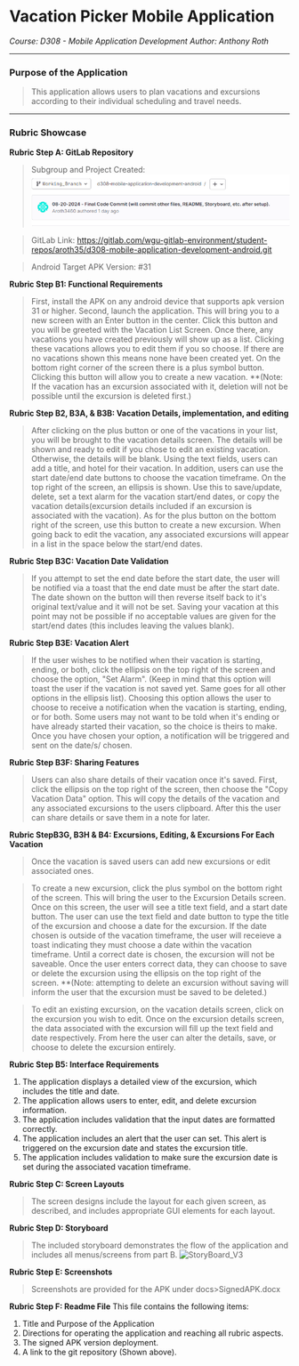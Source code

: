 # **Vacation Picker Mobile Application**
*Course: D308 - Mobile Application Development*
*Author: Anthony Roth*
___
### Purpose of the Application
> This application allows users to plan vacations and excursions according to their individual scheduling and travel needs.
___
### Rubric Showcase
**Rubric Step A: GitLab Repository**
> Subgroup and Project Created:
![StepA1-Subgroup](StepA1-SubGroup.PNG)

> GitLab Link: https://gitlab.com/wgu-gitlab-environment/student-repos/aroth35/d308-mobile-application-development-android.git

> Android Target APK Version: #31

**Rubric Step B1: Functional Requirements**
> First, install the APK on any android device that supports apk version 31 or higher.
> Second, launch the application. This will bring you to a new screen with an Enter button in the center.
Click this button and you will be greeted with the Vacation List Screen.
Once there, any vacations you have created previously will show up as a list. Clicking these vacations allows you to edit them if you so choose. If there are no vacations shown this means none have been created yet.
> On the bottom right corner of the screen there is a plus symbol button. Clicking this button will allow you to create a new vacation.
> **(Note: If the vacation has an excursion associated with it, deletion will not be possible until the excursion is deleted first.)

**Rubric Step B2, B3A, & B3B: Vacation Details, implementation, and editing**
> After clicking on the plus button or one of the vacations in your list, you will be brought to the vacation details screen. The details will be shown and ready to edit if you chose to edit an existing vacation. Otherwise, the details will be blank.
> Using the text fields, users can add a title, and hotel for their vacation. In addition, users can use the start date/end date buttons to choose the vacation timeframe.
> On the top right of the screen, an ellipsis is shown. Use this to save/update, delete, set a text alarm for the vacation start/end dates, or copy the vacation details(excursion details included if an excursion is associated with the vacation).
> As for the plus button on the bottom right of the screen, use this button to create a new excursion. When going back to edit the vacation, any associated excursions will appear in a list in the space below the start/end dates.

**Rubric Step B3C: Vacation Date Validation**
> If you attempt to set the end date before the start date, the user will be notified via a toast that the end date must be after the start date. The date shown on the button will then reverse itself back to it's original text/value and it will not be set. Saving your vacation at this point may not be possible if no acceptable values are given for the start/end dates (this includes leaving the values blank).

**Rubric Step B3E: Vacation Alert**
> If the user wishes to be notified when their vacation is starting, ending, or both, click the ellipsis on the top right of the screen and choose the option, "Set Alarm".
(Keep in mind that this option will toast the user if the vacation is not saved yet. Same goes for all other options in the ellipsis list).
Choosing this option allows the user to choose to receive a notification when the vacation is starting, ending, or for both.
Some users may not want to be told when it's ending or have already started their vacation, so the choice is theirs to make. Once you have chosen your option, a notification will be triggered and sent on the date/s/ chosen.

**Rubric Step B3F: Sharing Features**
> Users can also share details of their vacation once it's saved. First, click the ellipsis on the top right of the screen, then choose the "Copy Vacation Data" option. This will copy the details of the vacation and any associated excursions to the users clipboard. After this the user can share details or save them in a note for later.

**Rubric StepB3G, B3H & B4: Excursions, Editing, & Excursions For Each Vacation**
> Once the vacation is saved users can add new excursions or edit associated ones.

> To create a new excursion, click the plus symbol on the bottom right of the screen. This will bring the user to the Excursion Details screen. Once on this screen, the user will see a title text field, and a start date button.
The user can use the text field and date button to type the title of the excursion and choose a date for the excursion. If the date chosen is outside of the vacation timeframe, the user will receieve a toast indicating they must choose a date within the vacation timeframe. Until a correct date is chosen, the excursion will not be saveable.
Once the user enters correct data, they can choose to save or delete the excursion using the ellipsis on the top right of the screen.
**(Note: attempting to delete an excursion without saving will inform the user that the excursion must be saved to be deleted.)

> To edit an existing excursion, on the vacation details screen, click on the excursion you wish to edit.
Once on the excursion details screen, the data associated with the excursion will fill up the text field and date respectively. From here the user can alter the details, save, or choose to delete the excursion entirely.

**Rubric Step B5: Interface Requirements**
1. The application displays a detailed view of the excursion, which includes the title and date.
2. The application allows users to enter, edit, and delete excursion information.
3. The application includes validation that the input dates are formatted correctly.
4. The application includes an alert that the user can set. This alert is triggered on the excursion date and states the excursion title.
5. The application includes validation to make sure the excursion date is set during the associated vacation timeframe.

**Rubric Step C: Screen Layouts**
> The screen designs include the layout for each given screen, as described, and includes appropriate GUI elements for each layout.

**Rubric Step D: Storyboard**
> The included storyboard demonstrates the flow of the application and includes all menus/screens from part B.
![StoryBoard_V3](StoryBoard_V3.png)

**Rubric Step E: Screenshots**
>Screenshots are provided for the APK under docs>SignedAPK.docx

**Rubric Step F: Readme File**
This file contains the following items:
1. Title and Purpose of the Application
2. Directions for operating the application and reaching all rubric aspects.
3. The signed APK version deployment.
4. A link to the git repository (Shown above).
